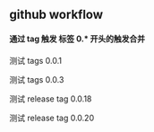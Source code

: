 ## github workflow


#### 通过 tag 触发 标签 0.* 开头的触发合并

 测试 tags 0.0.1


 测试 tags 0.0.3


测试 release tag 0.0.18

测试 release tag 0.0.20
